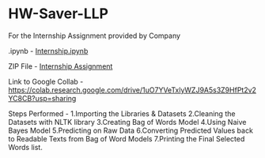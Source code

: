 # HW-Saver-LLP
For the Internship Assignment provided by Company

.ipynb - [Internship.ipynb](https://github.com/Paarthh2812/HW-Saver-LLP/blob/d8728026600703250ff05ce4c00d7a01bbf2eade/Internship.ipynb)

ZIP File - [Internship Assignment](https://github.com/Paarthh2812/HW-Saver-LLP/blob/d8728026600703250ff05ce4c00d7a01bbf2eade/Internship.zip)

Link to Google Collab - https://colab.research.google.com/drive/1uO7YVeTxlyWZJ9A5s3Z9HfPt2v2YC8CB?usp=sharing

Steps Performed - 
                1.Importing the Libraries & Datasets
                2.Cleaning the Datasets with NLTK library
                3.Creating Bag of Words Model
                4.Using Naive Bayes Model
                5.Predicting on Raw Data
                6.Converting Predicted Values back to Readable Texts from Bag of Word Models
                7.Printing the Final Selected Words list.
